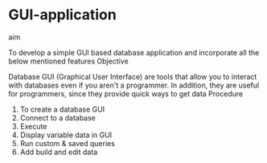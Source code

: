 # GUI-application
aim

To develop a simple GUI based database application and incorporate all the below
mentioned features
Objective

Database GUI (Graphical User Interface) are tools that allow you to interact with
databases even if you aren't a programmer. In addition, they are useful for programmers,
since they provide quick ways to get data
Procedure

1. To create a database GUI
2. Connect to a database
3. Execute
4. Display variable data in GUI
5. Run custom & saved queries
6. Add build and edit data
